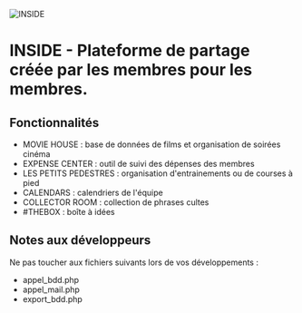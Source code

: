 ![INSIDE](http://77.206.45.128/inside/icons/inside_red.png)

# INSIDE - Plateforme de partage créée par les membres pour les membres.

## Fonctionnalités
- MOVIE HOUSE : base de données de films et organisation de soirées cinéma
- EXPENSE CENTER : outil de suivi des dépenses des membres
- LES PETITS PEDESTRES : organisation d'entrainements ou de courses à pied
- CALENDARS : calendriers de l'équipe
- COLLECTOR ROOM : collection de phrases cultes
- #THEBOX : boîte à idées

## Notes aux développeurs
Ne pas toucher aux fichiers suivants lors de vos développements :
- appel_bdd.php
- appel_mail.php
- export_bdd.php
